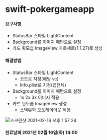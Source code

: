 # swift-pokergameapp


#### 요구사항
- StatusBar 스타일 LightContent
- Background를 이미지 패턴으로 설정
- 카드 뒷모습 ImageView 가로세로(1:1.27)로 생성

#### 해결방법
- StatusBar 스타일 LightContent
  - 코드로 지정(해당 vc)
  - Info.plist로 지정(앱전체)
- Background를 이미지 패턴으로 설정
  - 1x 2x 3x 이미지 적용
- 카드 뒷모습 ImageView 생성
  - 스택뷰와 오토레이아웃 적용

![스크린샷 2021-02-16 오후 1 57 24](https://user-images.githubusercontent.com/73683735/108020135-0a2f2d00-705f-11eb-9fa3-035557116596.png)

#### 완료날짜 2021년 02월 16일(화) 14:00

